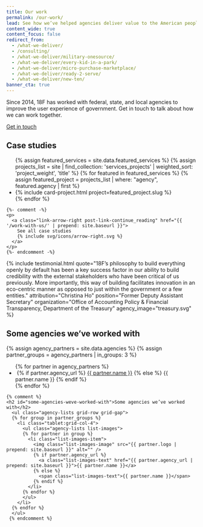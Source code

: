 ```yaml
---
title: Our work
permalink: /our-work/
lead: See how we’ve helped agencies deliver value to the American people.
content_wide: true
content_focus: false
redirect_from:
  - /what-we-deliver/
  - /consulting/
  - /what-we-deliver/military-onesource/
  - /what-we-deliver/every-kid-in-a-park/
  - /what-we-deliver/micro-purchase-marketplace/
  - /what-we-deliver/ready-2-serve/
  - /what-we-deliver/new-ten/
banner_cta: true
---
```


<section class="bg-primary-darker usa-section--dark section-padding-md"> 
<div class="grid-container">
  <div class="grid-row">
    <div class="grid-col-12 margin-bottom-4">
      <p class="font-sans-lg">
        Since 2014, 18F has worked with federal, state, and local agencies to improve the user experience of government. Get in touch to talk about how we can work together.
      </p>
    </div>
    <div class="grid-col-12">
      <a class="usa-button an18f-button--accent"
         href="{{ site.baseurl }}/contact/"
       >Get in touch
       </a>
    </div>
  </div>
</div>
</section>

<section class="usa-section case-section bg-base-lightest">
  <div class="grid-container">
    <div clas="grid-row"> 
      <h2 class="margin-bottom-5">Case studies</h2>
    </div>
    <div class="grid-row grid-gap">
      <ul class="usa-card-group">
      {% assign featured_services = site.data.featured_services %}
      {% assign projects_list = site | find_collection: 'services_projects' | weighted_sort: 'project_weight', 'title' %}
      {% for featured in featured_services %}
        {% assign featured_project = projects_list | where: "agency", featured.agency | first %}
        <li class="usa-card tablet-lg:grid-col-4 margin-bottom-4">
          {% include card-project.html project=featured_project.slug %}
        </li>
      {% endfor %}
      </ul>
    </div>
  </div>
</section>

    {%- comment -%} 
    <p>
      <a class="link-arrow-right post-link-continue_reading" href="{{ '/work-with-us/' | prepend: site.baseurl }}">
        See all case studies
        {% include svg/icons/arrow-right.svg %}
      </a>
    </p> 
    {%- endcomment -%}

{% include testimonial.html
 quote="18F’s philosophy to build everything openly by default has been a key success factor in our ability to build credibility with the external stakeholders who have been critical of us previously. More importantly, this way of building facilitates innovation in an eco-centric manner as opposed to just within the government or a few entities."
 attribution="Christina Ho"
 position="Former Deputy Assistant Secretary"
 organization="Office of Accounting Policy & Financial Transparency, Department of the Treasury"
 agency_image="treasury.svg"
 %}

<div class="usa-section bg-base-lightest">
  <section class="grid-container">
    <h2 class="margin-bottom-3">Some agencies we’ve worked with</h2>
    {% assign agency_partners = site.data.agencies %}
    {% assign partner_groups = agency_partners | in_groups: 3 %}
    <ul class="grid-row grid-gap usa-list--unstyled">
      {% for partner in agency_partners %}
      <li class="tablet:grid-col-4 display-flex flex-align-center margin-top-4">
            <img
              class="margin-right-105 maxw-7"
              src="{{ partner.logo | prepend: site.baseurl }}"
              alt=""
            />
            {% if partner.agency_url %}
            <a
              class="list-images-text"
              href="{{ partner.agency_url | prepend: site.baseurl }}"
              >{{ partner.name }}</a
            >
            {% else %}
            <span class="list-images-text">{{ partner.name }}</span>
            {% endif %}
        </li>
      {% endfor %}
    </ul>
  </section>
</div>

    {% comment %}
    <h2 id="some-agencies-weve-worked-with">Some agencies we’ve worked with</h2>
      <ul class="agency-lists grid-row grid-gap">
      {% for group in partner_groups %}
        <li class="tablet:grid-col-4">
          <ul class="agency-lists list-images">
          {% for partner in group %}
            <li class="list-images-item">
              <img class="list-images-image" src="{{ partner.logo | prepend: site.baseurl }}" alt="" />
              {% if partner.agency_url %}
                <a class="list-images-text" href="{{ partner.agency_url | prepend: site.baseurl }}">{{ partner.name }}</a>
              {% else %}
                <span class="list-images-text">{{ partner.name }}</span>
              {% endif %}
            </li>
          {% endfor %}
          </ul>
        </li>
      {% endfor %}
      </ul>
     {% endcomment %}

